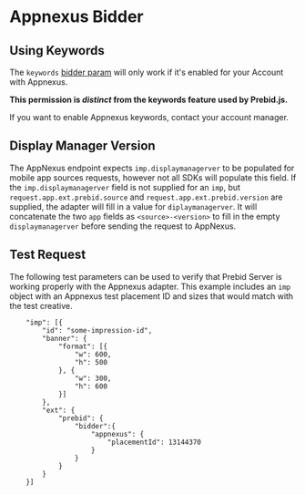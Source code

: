 # Appnexus Bidder

## Using Keywords

The `keywords` [bidder param](../../src/main/resources/static/bidder-params/appnexus.json) will only work if
it's enabled for your Account with Appnexus.

**This permission is _distinct_ from the keywords feature used by Prebid.js.**

If you want to enable Appnexus keywords, contact your account manager.

## Display Manager Version

The AppNexus endpoint expects `imp.displaymanagerver` to be populated for mobile app sources
requests, however not all SDKs will populate this field. If the `imp.displaymanagerver` field
is not supplied for an `imp`, but `request.app.ext.prebid.source`
and `request.app.ext.prebid.version` are supplied, the adapter will fill in a value for
`diplaymanagerver`. It will concatenate the two `app` fields as `<source>-<version>` to fill in
the empty `displaymanagerver` before sending the request to AppNexus.

## Test Request

The following test parameters can be used to verify that Prebid Server is working properly with the 
Appnexus adapter. This example includes an `imp` object with an Appnexus test placement ID and sizes
that would match with the test creative.

```
	"imp": [{
		"id": "some-impression-id",
		"banner": {
			"format": [{
				"w": 600,
				"h": 500
			}, {
				"w": 300,
				"h": 600
			}]
		},
		"ext": {
            "prebid": {
                "bidder":{
			        "appnexus": {
				        "placementId": 13144370
			        }
		        }
            }
        }
	}]
```
